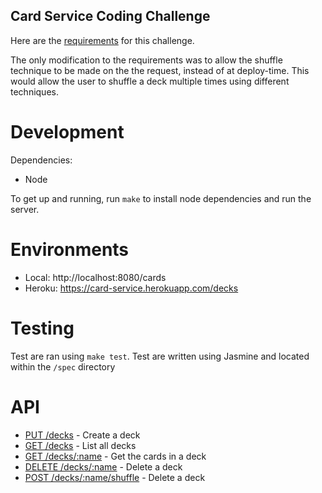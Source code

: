Card Service Coding Challenge
---

Here are the [requirements](docs/REQUIREMENTS.md) for this challenge.

The only modification to the requirements was to allow the shuffle technique to be made on the the request, instead of at deploy-time. This would allow the user to shuffle a deck multiple times using different techniques.

# Development

Dependencies:
* Node

To get up and running, run `make` to install node dependencies and run the server.

# Environments

* Local: http://localhost:8080/cards
* Heroku: https://card-service.herokuapp.com/decks


# Testing

Test are ran using `make test`. Test are written using Jasmine and located within the `/spec` directory

# API

* [PUT /decks](docs/api/decks-put.md) - Create a deck
* [GET /decks](docs/api/decks-get.md) - List all decks
* [GET /decks/:name](docs/api/deck-get.md) - Get the cards in a deck
* [DELETE /decks/:name](docs/api/deck-delete.md) - Delete a deck
* [POST /decks/:name/shuffle](docs/api/deck-shuffle-post.md) - Delete a deck
